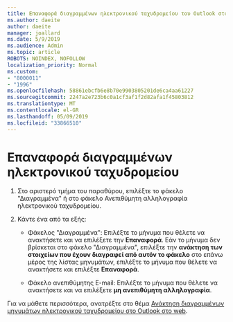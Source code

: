 ```yaml
---
title: Επαναφορά διαγραμμένων ηλεκτρονικού ταχυδρομείου του Outlook στο web
ms.author: daeite
author: daeite
manager: joallard
ms.date: 5/9/2019
ms.audience: Admin
ms.topic: article
ROBOTS: NOINDEX, NOFOLLOW
localization_priority: Normal
ms.custom:
- "8000011"
- "1996"
ms.openlocfilehash: 58861ebcfb6e8b70e9903805201de6ca4aa61227
ms.sourcegitcommit: 2247a2e723b6c0a1cf3af1f2d82afa1f45803812
ms.translationtype: MT
ms.contentlocale: el-GR
ms.lasthandoff: 05/09/2019
ms.locfileid: "33866510"
---
```

# <a name="recover-deleted-email"></a>Επαναφορά διαγραμμένων ηλεκτρονικού ταχυδρομείου

1. Στο αριστερό τμήμα του παραθύρου, επιλέξτε το φάκελο "Διαγραμμένα" ή στο φάκελο Ανεπιθύμητη αλληλογραφία ηλεκτρονικού ταχυδρομείου.

2. Κάντε ένα από τα εξής:

    - Φάκελος "Διαγραμμένα": Επιλέξτε το μήνυμα που θέλετε να ανακτήσετε και να επιλέξετε την **Επαναφορά**. Εάν το μήνυμα δεν βρίσκεται στο φάκελο "Διαγραμμένα", επιλέξτε την **ανάκτηση των στοιχείων που έχουν διαγραφεί από αυτόν το φάκελο** στο επάνω μέρος της λίστας μηνυμάτων, επιλέξτε το μήνυμα που θέλετε να ανακτήσετε και επιλέξτε **Επαναφορά**.

    - Φάκελο ανεπιθύμητης E-mail: Επιλέξτε το μήνυμα που θέλετε να ανακτήσετε και να επιλέξετε **μη ανεπιθύμητη αλληλογραφία**.

Για να μάθετε περισσότερα, ανατρέξτε στο θέμα [Ανάκτηση διαγραμμένων μηνυμάτων ηλεκτρονικού ταχυδρομείου στο Outlook στο web](https://support.office.com/article/a8ca78ac-4721-4066-95dd-571842e9fb11).